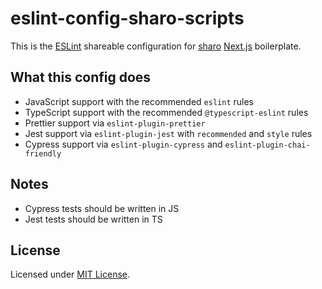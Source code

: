 # eslint-config-sharo-scripts

This is the [ESLint][eslint] shareable configuration for [sharo][sharo]
[Next.js][next] boilerplate.

## What this config does

- JavaScript support with the recommended `eslint` rules
- TypeScript support with the recommended `@typescript-eslint` rules
- Prettier support via `eslint-plugin-prettier`
- Jest support via `eslint-plugin-jest` with `recommended` and `style` rules
- Cypress support via `eslint-plugin-cypress` and `eslint-plugin-chai-friendly`

## Notes

- Cypress tests should be written in JS
- Jest tests should be written in TS

## License

Licensed under [MIT License][license].

[eslint]: https://eslint.org/
[license]: https://github.com/tkesgar/eslint-config-sharo-scripts/blob/master/LICENSE
[next]: https://nextjs.org/docs
[sharo]: https://github.com/tkesgar/sharo

